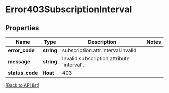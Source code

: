 # Error403SubscriptionInterval

## Properties

Name | Type | Description | Notes
------------ | ------------- | ------------- | -------------
**error_code** | **string** | subscription.attr.interval.invalid |
**message** | **string** | Invalid subscription attribute &#39;interval&#39;. |
**status_code** | **float** | 403 |

[[Back to API list]](../../README.md#api-endpoints)
